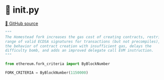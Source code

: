 # 🐍 __init__.py

[🐙 GitHub source](https://github.com/ethereum/execution-specs/blob/c5415056a4a7066906f67c203ec5364a9de8e017/src/ethereum/homestead/__init__.py)

```python
"""
The Homestead fork increases the gas cost of creating contracts, restricts the
range of valid ECDSA signatures for transactions (but not precompiles), tweaks
the behavior of contract creation with insufficient gas, delays the
difficulty bomb, and adds an improved delegate call EVM instruction.
"""

from ethereum.fork_criteria import ByBlockNumber

FORK_CRITERIA = ByBlockNumber(1150000)
```
